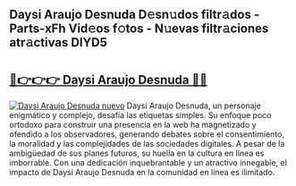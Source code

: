 ## Daysi Araujo Desnuda D𝚎sn𝚞dos filtr𝚊dos - Parts-xFh Vid𝚎os f𝚘tos - N𝚞evas filtr𝚊ciones atr𝚊ctivas DlYD5

# <h2><a href="http://mbdpuw.tromn.icu/?c=Daysi+Araujo+Desnuda">🔗👉👉👉 Daysi Araujo Desnuda 🔗🔗</a></h2>

[![Daysi Araujo Desnuda nuevo](https://i.imgur.com/pEAQMta.gif)](http://mbdpuw.tromn.icu/?c=Daysi+Araujo+Desnuda)
Daysi Araujo Desnuda, un personaje enigmático y complejo, desafía las etiquetas simples. Su enfoque poco ortodoxo para construir una presencia en la web ha magnetizado y ofendido a los observadores, generando debates sobre el consentimiento, la moralidad y las complejidades de las sociedades digitales. A pesar de la ambigüedad de sus planes futuros, su huella en la cultura en línea es imborrable. Con una dedicación inquebrantable y un atractivo innegable, el impacto de Daysi Araujo Desnuda en la comunidad en línea es ilimitado.
